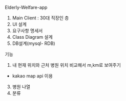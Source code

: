 Elderly-Welfare-app

1. Main Client  : 30대 직장인 층
2. UI 설계
3. 요구사항 명세서
4. Class Diagram 설계 
5. DB설계(mysql- RDB) 

 기능 
1. 내 현재 위치와 근처 병원 위치 비교해서 m,km로 보여주기
  -  kakao map api 이용
3. 병원 나열 
4. 분류
